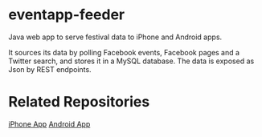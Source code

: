# eventapp-feeder
Java web app to serve festival data to iPhone and Android apps.

It sources its data by polling Facebook events, Facebook pages and a Twitter search, and stores it in a MySQL database.  The data is exposed as Json by REST endpoints.

# Related Repositories

[iPhone App](https://github.com/lozarcher/eventapp-ios) 
[Android App](https://github.com/lozarcher/eventapp-android) 
